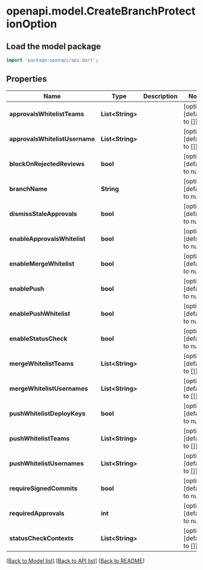# openapi.model.CreateBranchProtectionOption

## Load the model package
```dart
import 'package:openapi/api.dart';
```

## Properties
Name | Type | Description | Notes
------------ | ------------- | ------------- | -------------
**approvalsWhitelistTeams** | **List&lt;String&gt;** |  | [optional] [default to []]
**approvalsWhitelistUsername** | **List&lt;String&gt;** |  | [optional] [default to []]
**blockOnRejectedReviews** | **bool** |  | [optional] [default to null]
**branchName** | **String** |  | [optional] [default to null]
**dismissStaleApprovals** | **bool** |  | [optional] [default to null]
**enableApprovalsWhitelist** | **bool** |  | [optional] [default to null]
**enableMergeWhitelist** | **bool** |  | [optional] [default to null]
**enablePush** | **bool** |  | [optional] [default to null]
**enablePushWhitelist** | **bool** |  | [optional] [default to null]
**enableStatusCheck** | **bool** |  | [optional] [default to null]
**mergeWhitelistTeams** | **List&lt;String&gt;** |  | [optional] [default to []]
**mergeWhitelistUsernames** | **List&lt;String&gt;** |  | [optional] [default to []]
**pushWhitelistDeployKeys** | **bool** |  | [optional] [default to null]
**pushWhitelistTeams** | **List&lt;String&gt;** |  | [optional] [default to []]
**pushWhitelistUsernames** | **List&lt;String&gt;** |  | [optional] [default to []]
**requireSignedCommits** | **bool** |  | [optional] [default to null]
**requiredApprovals** | **int** |  | [optional] [default to null]
**statusCheckContexts** | **List&lt;String&gt;** |  | [optional] [default to []]

[[Back to Model list]](../README.md#documentation-for-models) [[Back to API list]](../README.md#documentation-for-api-endpoints) [[Back to README]](../README.md)


